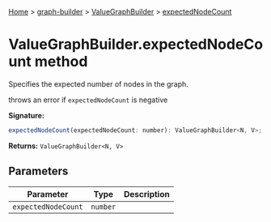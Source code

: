 [Home](./index) &gt; [graph-builder](./graph-builder.md) &gt; [ValueGraphBuilder](./graph-builder.valuegraphbuilder.md) &gt; [expectedNodeCount](./graph-builder.valuegraphbuilder.expectednodecount.md)

# ValueGraphBuilder.expectedNodeCount method

Specifies the expected number of nodes in the graph.

throws an error if `expectedNodeCount` is negative

**Signature:**
```javascript
expectedNodeCount(expectedNodeCount: number): ValueGraphBuilder<N, V>;
```
**Returns:** `ValueGraphBuilder<N, V>`

## Parameters

|  Parameter | Type | Description |
|  --- | --- | --- |
|  `expectedNodeCount` | `number` |  |

